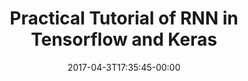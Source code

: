 ---
layout: single
title: Practical Tutorial of RNN in Tensorflow and Keras
modified:
categories: blog
excerpt: This is a practical tutorail intoducing the implementation of RNN, especially the Sequence to Sequence model in Tensorflow and Keras.
tags: [Tensorflow, Keras, RNN]
date: 2017-04-3T17:35:45-00:00
--- 